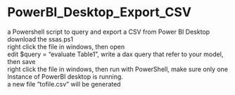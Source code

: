 # PowerBI_Desktop_Export_CSV
a Powershell script to query and export a CSV  from Power BI Desktop  
download the ssas.ps1  
right click the file in windows, then open  
edit $query = “evaluate Table1”, write a dax query that refer to your model, then save  
right click the file in windows, then run with PowerShell, make sure only one Instance of PowerBI desktop is running.  
a new file “tofile.csv” will be generated  
